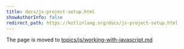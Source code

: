 ```yaml
---
title: docs/js-project-setup.html
showAuthorInfo: false
redirect_path: https://kotlinlang.org/docs/js-project-setup.html
---
```


The page is moved to [topics/js/working-with-javascript.md](../../../../docs/topics/js/js-project-setup.md)
